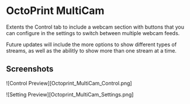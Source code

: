 # OctoPrint MultiCam
Extents the Control tab to include a webcam section with buttons that you can configure in the settings to switch between multiple webcam feeds.

Future updates will include the more options to show different types of streams, as well as the abilitly to show more than one stream at a time.

## Screenshots

![Control Preview][Octoprint_MultiCam_Control.png]

![Setting Preview][Octoprint_MultiCam_Settings.png]
